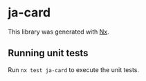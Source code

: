 # ja-card

This library was generated with [Nx](https://nx.dev).

## Running unit tests

Run `nx test ja-card` to execute the unit tests.
